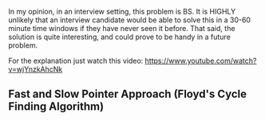 In my opinion, in an interview setting, this problem is BS. It is HIGHLY unlikely that an interview candidate would be able to solve this in a 30-60 minute time windows if they have never seen it before. That said, the solution is quite interesting, and could prove to be handy in a future problem.

For the explanation just watch this video: https://www.youtube.com/watch?v=wjYnzkAhcNk
## Fast and Slow Pointer Approach (Floyd's Cycle Finding Algorithm)
``` python

```